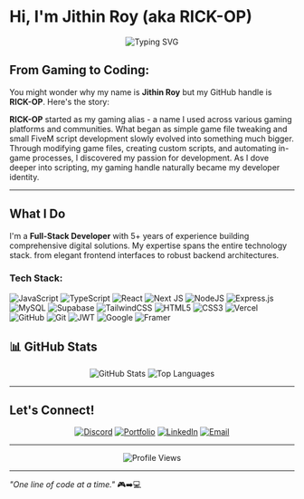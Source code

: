# Hi, I'm Jithin Roy (aka RICK-OP)

<div align="center">
  <img src="https://readme-typing-svg.demolab.com?font=Fira+Code&pause=1000&color=00D9FF&center=true&vCenter=true&width=435&lines=Full+Stack+Developer;React+Next+js;WEB+%26+Designer;UI/UX+Designer" alt="Typing SVG" />
</div>

## From Gaming to Coding: 

You might wonder why my name is **Jithin Roy** but my GitHub handle is **RICK-OP**. Here's the story:

**RICK-OP** started as my gaming alias - a name I used across various gaming platforms and communities. What began as simple game file tweaking and small FiveM script development slowly evolved into something much bigger. Through modifying game files, creating custom scripts, and automating in-game processes, I discovered my passion for development.
As I dove deeper into scripting, my gaming handle naturally became my developer identity.

---

##  What I Do

I'm a **Full-Stack Developer** with 5+ years of experience building comprehensive digital solutions. My expertise spans the entire technology stack. from elegant frontend interfaces to robust backend architectures.

### Tech Stack:

![JavaScript](https://img.shields.io/badge/javascript-%23323330.svg?style=for-the-badge&logo=javascript&logoColor=%23F7DF1E) ![TypeScript](https://img.shields.io/badge/typescript-%23007ACC.svg?style=for-the-badge&logo=typescript&logoColor=white) ![React](https://img.shields.io/badge/react-%2320232a.svg?style=for-the-badge&logo=react&logoColor=%2361DAFB) ![Next JS](https://img.shields.io/badge/Next-black?style=for-the-badge&logo=next.js&logoColor=white) ![NodeJS](https://img.shields.io/badge/node.js-6DA55F?style=for-the-badge&logo=node.js&logoColor=white) ![Express.js](https://img.shields.io/badge/express.js-%23404d59.svg?style=for-the-badge&logo=express&logoColor=%2361DAFB) ![MySQL](https://img.shields.io/badge/mysql-4479A1.svg?style=for-the-badge&logo=mysql&logoColor=white) ![Supabase](https://img.shields.io/badge/Supabase-3ECF8E?style=for-the-badge&logo=supabase&logoColor=white) ![TailwindCSS](https://img.shields.io/badge/tailwindcss-%2338B2AC.svg?style=for-the-badge&logo=tailwind-css&logoColor=white) ![HTML5](https://img.shields.io/badge/html5-%23E34F26.svg?style=for-the-badge&logo=html5&logoColor=white) ![CSS3](https://img.shields.io/badge/css3-%231572B6.svg?style=for-the-badge&logo=css3&logoColor=white) ![Vercel](https://img.shields.io/badge/vercel-%23000000.svg?style=for-the-badge&logo=vercel&logoColor=white) ![GitHub](https://img.shields.io/badge/github-%23121011.svg?style=for-the-badge&logo=github&logoColor=white) ![Git](https://img.shields.io/badge/git-%23F05033.svg?style=for-the-badge&logo=git&logoColor=white) ![JWT](https://img.shields.io/badge/JWT-black?style=for-the-badge&logo=JSON%20web%20tokens) ![Google](https://img.shields.io/badge/google-4285F4?style=for-the-badge&logo=google&logoColor=white) ![Framer](https://img.shields.io/badge/Framer-black?style=for-the-badge&logo=framer&logoColor=blue)

## 📊 GitHub Stats

<div align="center">
  <img src="https://github-readme-stats.vercel.app/api?username=Rick-OP&show_icons=true&theme=tokyonight&hide_border=true&count_private=true" alt="GitHub Stats" />
  <img src="https://github-readme-stats.vercel.app/api/top-langs/?username=Rick-OP&layout=compact&theme=tokyonight&hide_border=true" alt="Top Languages" />
</div>

---

## Let's Connect!

<div align="center">

[![Discord](https://img.shields.io/badge/Discord-%237289DA.svg?style=for-the-badge&logo=discord&logoColor=white)](https://discord.com/users/878309835484053535)
[![Portfolio](https://img.shields.io/badge/Portfolio-FF5722?style=for-the-badge&logo=todoist&logoColor=white)](https://jithinroy.pro)
[![LinkedIn](https://img.shields.io/badge/LinkedIn-0077B5?style=for-the-badge&logo=linkedin&logoColor=white)](https://www.linkedin.com/in/jithin-roy-769566241/)
[![Email](https://img.shields.io/badge/Email-D14836?style=for-the-badge&logo=gmail&logoColor=white)](mailto:jithinroy@hotmail.com)

</div>

---

<div align="center">
  <img src="https://komarev.com/ghpvc/?username=Rick-OP&style=for-the-badge&color=00D9FF" alt="Profile Views" />
</div>

---

*"One line of code at a time."* 🎮➡️💻
